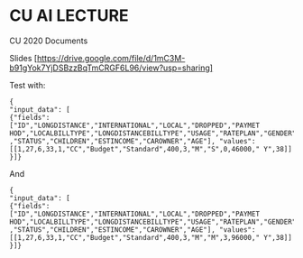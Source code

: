 # CU AI LECTURE
CU 2020 Documents

Slides [https://drive.google.com/file/d/1mC3M-b91gYok7YjDSBzzBqTmCRGF6L96/view?usp=sharing]

Test with: 

```
{
"input_data": [
{"fields":["ID","LONGDISTANCE","INTERNATIONAL","LOCAL","DROPPED","PAYMET HOD","LOCALBILLTYPE","LONGDISTANCEBILLTYPE","USAGE","RATEPLAN","GENDER" ,"STATUS","CHILDREN","ESTINCOME","CAROWNER","AGE"], "values":[[1,27,6,33,1,"CC","Budget","Standard",400,3,"M","S",0,46000," Y",38]]
}]}
```
And

```
{
"input_data": [
{"fields":["ID","LONGDISTANCE","INTERNATIONAL","LOCAL","DROPPED","PAYMET HOD","LOCALBILLTYPE","LONGDISTANCEBILLTYPE","USAGE","RATEPLAN","GENDER" ,"STATUS","CHILDREN","ESTINCOME","CAROWNER","AGE"], "values":[[1,27,6,33,1,"CC","Budget","Standard",400,3,"M","M",3,96000," Y",38]]
}]}
```
